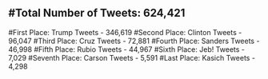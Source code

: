 #Total Number of Tweets: 624,421 
---
#First Place: Trump Tweets - 346,619
#Second Place: Clinton Tweets - 96,047
#Third Place: Cruz Tweets - 72,881
#Fourth Place: Sanders Tweets - 46,998
#Fifth Place: Rubio Tweets - 44,967
#Sixth Place: Jeb! Tweets - 7,029
#Seventh Place: Carson Tweets - 5,591
#Last Place: Kasich Tweets - 4,298
